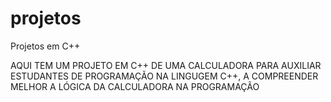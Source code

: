 # projetos
Projetos em C++

AQUI TEM UM PROJETO EM C++ DE UMA CALCULADORA PARA AUXILIAR ESTUDANTES DE PROGRAMAÇÃO NA LINGUGEM C++, A COMPREENDER MELHOR A LÓGICA DA CALCULADORA NA PROGRAMAÇÃO
